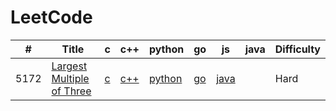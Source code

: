 LeetCode
========
 

| # | Title | c | c++ | python | go | js | java | Difficulty |
|---| ----- | -------- | ---------- | ---------- | ---------- | ---------- | ---------- | ---------- |
|5172|[Largest Multiple of Three](https://leetcode-cn.com/contest/weekly-contest-177/problems/largest-multiple-of-three/) | [c]() | [c++]() |[python]()|[go]()|[java](/5172.5172.java)| |Hard|
